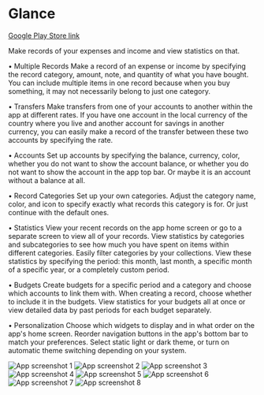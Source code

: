 # Glance
[Google Play Store link](https://play.google.com/store/apps/details?id=com.ataglance.walletglance)

Make records of your expenses and income and view statistics on that.

• Multiple Records
Make a record of an expense or income by specifying the record category, amount, note, and quantity of what you have bought. You can include multiple items in one record because when you buy something, it may not necessarily belong to just one category.

• Transfers
Make transfers from one of your accounts to another within the app at different rates. If you have one account in the local currency of the country where you live and another account for savings in another currency, you can easily make a record of the transfer between these two accounts by specifying the rate.

• Accounts
Set up accounts by specifying the balance, currency, color, whether you do not want to show the account balance, or whether you do not want to show the account in the app top bar. Or maybe it is an account without a balance at all.

• Record Categories
Set up your own categories. Adjust the category name, color, and icon to specify exactly what records this category is for. Or just continue with the default ones.

• Statistics
View your recent records on the app home screen or go to a separate screen to view all of your records. View statistics by categories and subcategories to see how much you have spent on items within different categories. Easily filter categories by your collections. View these statistics by specifying the period: this month, last month, a specific month of a specific year, or a completely custom period.

• Budgets
Create budgets for a specific period and a category and choose which accounts to link them with. When creating a record, choose whether to include it in the budgets. View statistics for your budgets all at once or view detailed data by past periods for each budget separately.

• Personalization
Choose which widgets to display and in what order on the app's home screen. Reorder navigation buttons in the app's bottom bar to match your preferences. Select static light or dark theme, or turn on automatic theme switching depending on your system.

![App screenshot 1](https://play-lh.googleusercontent.com/M56kduFqdULrHcc1Uwl0bZNFCtrimT98B1ZZvj9RzpJX5Ug5ESpx7hDf_LOhjodQMeI=w1052-h592)
![App screenshot 2](https://play-lh.googleusercontent.com/kfZZxfabdeoAzcBY7tAXeX6njS6Nk5oCnOKK4aHF0W9OIPokOuUhGWdqzQvHf5MJ4tE=w1052-h592)
![App screenshot 3](https://play-lh.googleusercontent.com/vGuohJUbqSb-ut8Jv6sqWJtMb3asCLGnFYqioHlj6mSdxXzZWg7EUv8nyVjCZ-9OAdo=w1052-h592)
![App screenshot 4](https://play-lh.googleusercontent.com/B-2xv8AZGflhqvjw9O470ikd-vcor8M5K5FBgnqXt5_QdwxXC_z8DwnNgt1FBdzjyuI=w1052-h592)
![App screenshot 5](https://play-lh.googleusercontent.com/jX1gaAoARYhuTctadFYvNl4NlgDsmDcSRy5cCLv22AlNItSbvzrxzWEQfXHHxXayvKc=w1052-h592)
![App screenshot 6](https://play-lh.googleusercontent.com/7OkcaM3ec8LFXk9IMU9SMaf3gzmCQnJSpY0XRx7CRjqGTrjb3_j3ht5aro6vM9yBgiS8=w1052-h592)
![App screenshot 7](https://play-lh.googleusercontent.com/YT326sfMPDt0MT0MOtLn4DTQkQSpls_FiFyHBpQsIHG7r4x-vZmlEpx08FK6frzm-lwB=w1052-h592)
![App screenshot 8](https://play-lh.googleusercontent.com/417MLWOyEt6cK4SpwdvLmR0bwkEK_1NZIwrvATlXTTQbbiCq02MjqzNbdWuRjWjP1G8=w1052-h592)
